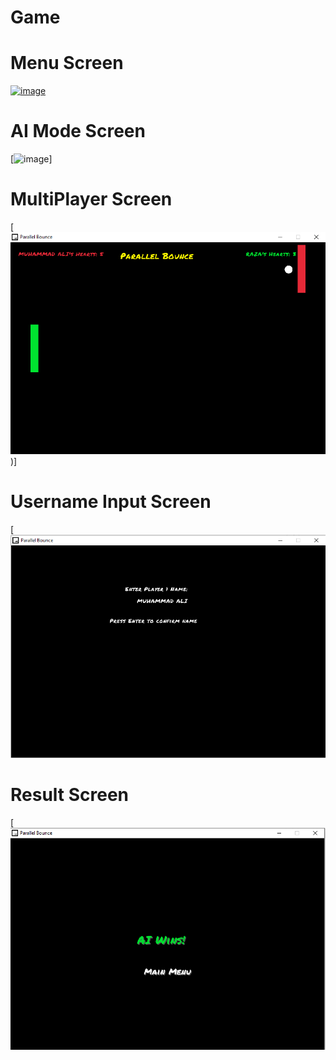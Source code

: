 # Game
# Menu Screen
[![image](https://github.com/user-attachments/assets/ddd40d90-cf61-41eb-97af-4591bb673bd7)
](https://github.com/Muhammad-taraz/Game/blob/a94ac09be4de7d2fe83aaf26be3bd5436018212d/menu.png)
# AI Mode Screen
[![image](https://github.com/Muhammad-taraz/Game/blob/a94ac09be4de7d2fe83aaf26be3bd5436018212d/menu.png](https://github.com/Muhammad-taraz/Game/blob/d6f1814928a0ff971c655f30746329eeb650f902/AI%20mode.png))]
# MultiPlayer Screen
[![image](https://github.com/Muhammad-taraz/Game/blob/d6f1814928a0ff971c655f30746329eeb650f902/MultiPlayer%20mode.png))]
# Username Input Screen
[![image](https://github.com/Muhammad-taraz/Game/blob/d6f1814928a0ff971c655f30746329eeb650f902/Username%20Input.png)
# Result Screen
[![image](https://github.com/Muhammad-taraz/Game/blob/d6f1814928a0ff971c655f30746329eeb650f902/result.png)
